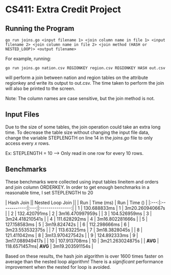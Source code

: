 # CS411: Extra Credit Project
## Running the Program
~~~
go run joins.go <input filename 1> <join column name in file 1> <input filename 2> <join column name in file 2> <join method (HASH or NESTED_LOOP)> <output filename>
~~~

For example, running:
~~~ 
go run joins.go nation.csv REGIONKEY region.csv REGIONKEY HASH out.csv
~~~
will perform a join between nation and region tables on the attribute regionkey and write its output to out.csv.  The time taken to perform the join will also be printed to the screen.

Note: The column names are case sensitive, but the join method is not.
## Input Files
Due to the size of some tables, the join operation could take an extra long time. To decrease the table size without changing the input file data, change the variable STEPLENGTH on line 14 in the *joins.go* file to only access every *x* rows.

Ex: STEPLENGTH = 10 --> Only read in one row for every 10 rows.

## Benchmarks
These benchmarks were collected using input tables lineitem and orders and join column ORDERKEY.  In order to get enough benchmarks in a reasonable time, I set STEPLENGTH to 20

| Hash Join         || Nested Loop Join     ||
| Run | Time (ms)    | Run | Time ()         |
|:---:|:------------:|:---:|:---------------:|
|  1  | 130.688833ms |  1  | 3m20.260940667s |
|  2  | 132.420791ms |  2  | 3m16.470997959s |
|  3  | 104.526959ms |  3  | 3m24.418210541s |
|  4  | 111.628292ms |  4  | 3m16.802281666s |
|  5  | 127.158583ms |  5  | 3m19.824742s    |
|  6  | 112.298666ms |  6  | 3m23.553532375s |
|  7  | 113.63225ms  |  7  | 3m18.3828045s   |
|  8  | 121.411042ms |  8  | 3m13.970427542s |
|  9  | 124.892333ms |  9  | 3m17.088949417s |
|  10 | 107.913708ms |  10 | 3m21.263024875s |
| **AVG** | 118.6571457ms| **AVG** | 3m19.203591154s |

Based on these results, the hash join algorithm is over 1600 times faster on average than the nested loop algorithm!  There is a *significant* performance improvement when the nested for loop is avoided.